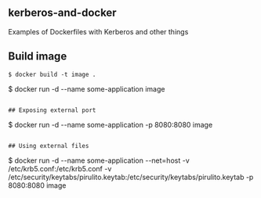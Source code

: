 ## kerberos-and-docker
Examples of Dockerfiles with Kerberos and other things


## Build image
```
$ docker build -t image .
```
$  docker run -d --name some-application image
```

## Exposing external port
```
$ docker run -d --name some-application -p 8080:8080 image
```

## Using external files
```
$  docker run -d --name some-application --net=host -v /etc/krb5.conf:/etc/krb5.conf -v /etc/security/keytabs/pirulito.keytab:/etc/security/keytabs/pirulito.keytab -p 8080:8080 image

```
